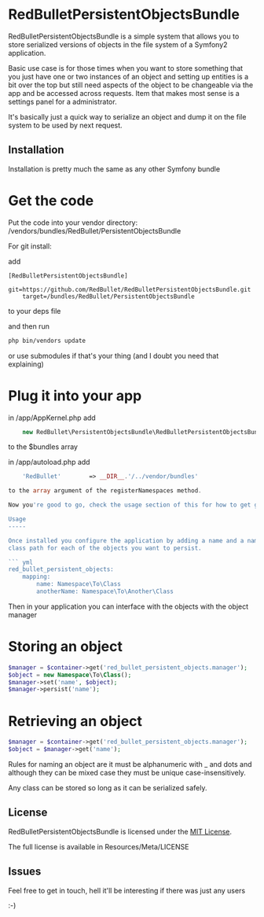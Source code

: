 RedBulletPersistentObjectsBundle
================================

RedBulletPersistentObjectsBundle is a simple system that allows you to store
serialized versions of objects in the file system of a Symfony2 application.

Basic use case is for those times when you want to store something that you
just have one or two instances of an object and setting up entities is a bit
over the top but still need aspects of the object to be changeable via the app
and be accessed across requests. Item that makes most sense is a settings panel
for a administrator.

It's basically just a quick way to serialize an object and dump it on the file
system to be used by next request.

Installation
------------

Installation is pretty much the same as any other Symfony bundle

# Get the code

Put the code into your vendor directory: /vendors/bundles/RedBullet/PersistentObjectsBundle

For git install:

add
```
[RedBulletPersistentObjectsBundle]
    git=https://github.com/RedBullet/RedBulletPersistentObjectsBundle.git
    target=/bundles/RedBullet/PersistentObjectsBundle
```
to your deps file

and then run
 ``` bash
php bin/vendors update
```
or use submodules if that's your thing (and I doubt you need that explaining)

# Plug it into your app

in /app/AppKernel.php add
``` php
    new RedBullet\PersistentObjectsBundle\RedBulletPersistentObjectsBundle()
```
to the $bundles array

in /app/autoload.php add
``` php
    'RedBullet'        => __DIR__.'/../vendor/bundles'

to the array argument of the registerNamespaces method.

Now you're good to go, check the usage section of this for how to get going.

Usage
-----

Once installed you configure the application by adding a name and a namespaced
class path for each of the objects you want to persist.

``` yml
red_bullet_persistent_objects:
    mapping:
        name: Namespace\To\Class
        anotherName: Namespace\To\Another\Class
```

Then in your application you can interface with the objects with the object
manager

# Storing an object

``` php
$manager = $container->get('red_bullet_persistent_objects.manager');
$object = new Namespace\To\Class();
$manager->set('name', $object);
$manager->persist('name');
```

# Retrieving an object
``` php
$manager = $container->get('red_bullet_persistent_objects.manager');
$object = $manager->get('name');
```

Rules for naming an object are it must be alphanumeric with _ and dots and
although they can be mixed case they must be unique case-insensitively.

Any class can be stored so long as it can be serialized safely.


License
-------

RedBulletPersistentObjectsBundle is licensed under the [MIT License](https://github.com/RedBullet/RedBulletPersistentObjectsBundle/blob/master/Resources/meta/LICENSE).

The full license is available in Resources/Meta/LICENSE

Issues
------

Feel free to get in touch, hell it'll be interesting if there was just any users

:-)
